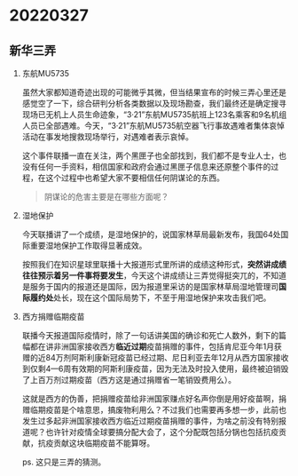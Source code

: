 # 20220327

## 新华三弄

1. 东航MU5735

   虽然大家都知道奇迹出现的可能微乎其微，但当结果宣布的时候三弄心里还是感觉空了一下，综合研判分析各类数据以及现场勘查，我们最终还是确定搜寻现场已无机上人员生命迹象，“3·21”东航MU5735航班上123名乘客和9名机组人员已全部遇难。今天，“3·21”东航MU5735航空器飞行事故遇难者集体哀悼活动在事发地搜救现场举行，对遇难者表示哀悼。

   这个事件联播一直在关注，两个黑匣子也全部找到，我们都不是专业人士，也没有任何一手资料，相信国家和政府会通过黑匣子信息来还原整个事件的过程，在这个过程中也希望大家不要相信任何阴谋论的东西。

   > 阴谋论的危害主要是在哪些方面呢？

2. 湿地保护

   今天联播讲了一个成绩，是湿地保护的，说国家林草局最新发布，我国64处国际重要湿地保护工作取得显著成效。

   按照我们在知识星球里联播十大报道形式里所讲的成绩这种形式，**突然讲成绩往往预示着另一件事将要发生**，今天这个讲成绩让三弄觉得挺突兀的，不知道是服务于国内的报道还是国际，因为报道里采访的是国家林草局湿地管理司**国际履约处**处长，现在这个国际局势下，不至于用湿地保护来攻击我们吧。

3. 西方捐赠临期疫苗

   联播今天报道国际疫情时，除了一句话讲美国的确诊和死亡人数外，剩下的篇幅都在讲非洲国家接收西方**临近过期**疫苗捐赠的事件，包括肯尼亚今年1月获赠的近84万剂阿斯利康新冠疫苗已经过期、尼日利亚去年12月从西方国家接收到仅剩4—6周有效期的阿斯利康疫苗，因为无法及时投入使用，最终被迫销毁了上百万剂过期疫苗（西方这是通过捐赠省一笔销毁费用么）。

   这就是西方的伪善，把捐赠疫苗给非洲国家赚点好名声你倒是用好疫苗啊，捐赠临期疫苗是个啥意思，搞废物利用么？不过我们也需要再多想一步，此前也发生过多起非洲国家接收西方临近过期疫苗捐赠的事件，为啥之前没有特别报道呢？也许针对疫情全球要搞分配大会了，这个分配既包括分锅也包括抗疫贡献，抗疫贡献这块临期疫苗不能算呀。

   ps. 这只是三弄的猜测。

   